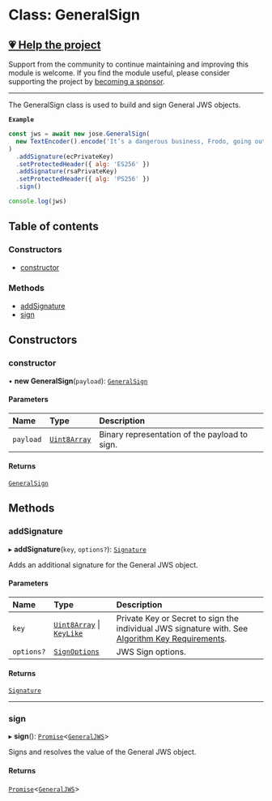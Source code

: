 # Class: GeneralSign

## [💗 Help the project](https://github.com/sponsors/panva)

Support from the community to continue maintaining and improving this module is welcome. If you find the module useful, please consider supporting the project by [becoming a sponsor](https://github.com/sponsors/panva).

---

The GeneralSign class is used to build and sign General JWS objects.

**`Example`**

```js
const jws = await new jose.GeneralSign(
  new TextEncoder().encode('It’s a dangerous business, Frodo, going out your door.'),
)
  .addSignature(ecPrivateKey)
  .setProtectedHeader({ alg: 'ES256' })
  .addSignature(rsaPrivateKey)
  .setProtectedHeader({ alg: 'PS256' })
  .sign()

console.log(jws)
```

## Table of contents

### Constructors

- [constructor](jws_general_sign.GeneralSign.md#constructor)

### Methods

- [addSignature](jws_general_sign.GeneralSign.md#addsignature)
- [sign](jws_general_sign.GeneralSign.md#sign)

## Constructors

### constructor

• **new GeneralSign**(`payload`): [`GeneralSign`](jws_general_sign.GeneralSign.md)

#### Parameters

| Name | Type | Description |
| :------ | :------ | :------ |
| `payload` | [`Uint8Array`]( https://developer.mozilla.org/docs/Web/JavaScript/Reference/Global_Objects/Uint8Array ) | Binary representation of the payload to sign. |

#### Returns

[`GeneralSign`](jws_general_sign.GeneralSign.md)

## Methods

### addSignature

▸ **addSignature**(`key`, `options?`): [`Signature`](../interfaces/jws_general_sign.Signature.md)

Adds an additional signature for the General JWS object.

#### Parameters

| Name | Type | Description |
| :------ | :------ | :------ |
| `key` | [`Uint8Array`]( https://developer.mozilla.org/docs/Web/JavaScript/Reference/Global_Objects/Uint8Array ) \| [`KeyLike`](../types/types.KeyLike.md) | Private Key or Secret to sign the individual JWS signature with. See [Algorithm Key Requirements](https://github.com/panva/jose/issues/210#jws-alg). |
| `options?` | [`SignOptions`](../interfaces/types.SignOptions.md) | JWS Sign options. |

#### Returns

[`Signature`](../interfaces/jws_general_sign.Signature.md)

___

### sign

▸ **sign**(): [`Promise`]( https://developer.mozilla.org/docs/Web/JavaScript/Reference/Global_Objects/Promise )\<[`GeneralJWS`](../interfaces/types.GeneralJWS.md)\>

Signs and resolves the value of the General JWS object.

#### Returns

[`Promise`]( https://developer.mozilla.org/docs/Web/JavaScript/Reference/Global_Objects/Promise )\<[`GeneralJWS`](../interfaces/types.GeneralJWS.md)\>
